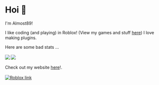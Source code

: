 # Hoi 👋
I'm Almost89!

I like coding (and playing) in Roblox! (View my games and stuff [here](https://roblox.com/users/2046490515/profile#!/creations))
I love making plugins.

Here are some bad stats ...
<br />
<br />
<img align="left" src="https://github-readme-stats.vercel.app/api/top-langs/?username=Almost89" />
<img align="center" src="https://github-readme-stats.vercel.app/api?username=Almost89&show_icons=true)" />
<br />
<br />
Check out my website [here](https://almost89.glitch.me)!.
<br />
<br />
[![Roblox link][1]][2]

<!-- Icon(s) -->

[1]: https://images.rbxcdn.com/3b43a5c16ec359053fef735551716fc5.ico
[2]: https://roblox.com/users/2046490515/profile
